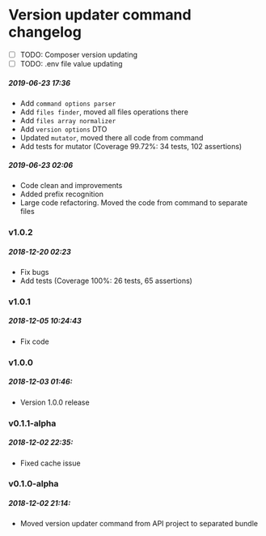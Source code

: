 # Version updater command changelog

- [ ] TODO: Composer version updating
- [ ] TODO: .env file value updating

##### 2019-06-23 17:36

- Add `command options parser`
- Add `files finder`, moved all files operations there
- Add `files array normalizer`
- Add `version options` DTO
- Updated `mutator`, moved there all code from command
- Add tests for mutator (Coverage 99.72%: 34 tests, 102 assertions) 

##### 2019-06-23 02:06

- Code clean and improvements
- Added prefix recognition
- Large code refactoring. Moved the code from command to separate
files

### v1.0.2

##### 2018-12-20 02:23

- Fix bugs
- Add tests (Coverage 100%: 26 tests, 65 assertions)

### v1.0.1

##### 2018-12-05 10:24:43

- Fix code

### v1.0.0

##### 2018-12-03 01:46:

- Version 1.0.0 release

### v0.1.1-alpha

##### 2018-12-02 22:35:

- Fixed cache issue

### v0.1.0-alpha

##### 2018-12-02 21:14:

- Moved version updater command from API project to separated bundle
